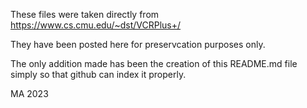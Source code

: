 These files were taken directly from https://www.cs.cmu.edu/~dst/VCRPlus+/

They have been posted here for preservcation purposes only.

The only addition made has been the creation of this README.md file simply so that github can index it properly.

MA 2023
